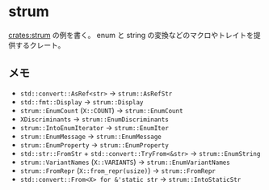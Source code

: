 # strum

[crates:strum] の例を書く。 enum と string の変換などのマクロやトレイトを提供するクレート。

[crates:strum]: https://crates.io/crates/strum

## メモ

- `std::convert::AsRef<str>` → `strum::AsRefStr`
- `std::fmt::Display` → `strum::Display`
- `strum::EnumCount` (`X::COUNT`) → `strum::EnumCount`
- `XDiscriminants` → `strum::EnumDiscriminants`
- `strum::IntoEnumIterator` → `strum::EnumIter`
- `strum::EnumMessage` → `strum::EnumMessage`
- `strum::EnumProperty` → `strum::EnumProperty`
- `std::str::FromStr` + `std::convert::TryFrom<&str>` → `strum::EnumString`
- `strum::VariantNames` (`X::VARIANTS`) → `strum::EnumVariantNames`
- `strum::FromRepr` (`X::from_repr(usize)`) → `strum::FromRepr`
- `std::convert::From<X> for &'static str` → `strum::IntoStaticStr`
